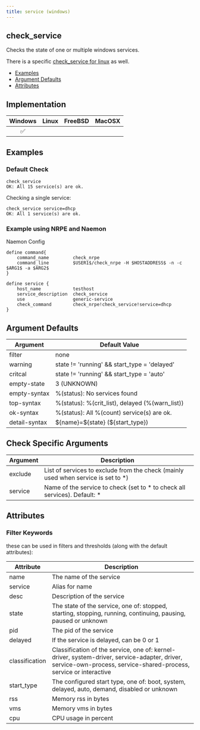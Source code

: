 ```yaml
---
title: service (windows)
---
```


## check_service

Checks the state of one or multiple windows services.

There is a specific [check_service for linux](check_service_linux) as well.

- [Examples](#examples)
- [Argument Defaults](#argument-defaults)
- [Attributes](#attributes)

## Implementation

| Windows            | Linux | FreeBSD | MacOSX |
|:------------------:|:-----:|:-------:|:------:|
| :white_check_mark: |       |         |        |

## Examples

### Default Check

    check_service
    OK: All 15 service(s) are ok.

Checking a single service:

    check_service service=dhcp
    OK: All 1 service(s) are ok.

### Example using NRPE and Naemon

Naemon Config

    define command{
        command_name         check_nrpe
        command_line         $USER1$/check_nrpe -H $HOSTADDRESS$ -n -c $ARG1$ -a $ARG2$
    }

    define service {
        host_name            testhost
        service_description  check_service
        use                  generic-service
        check_command        check_nrpe!check_service!service=dhcp
    }

## Argument Defaults

| Argument      | Default Value                                   |
| ------------- | ----------------------------------------------- |
| filter        | none                                            |
| warning       | state != 'running' && start_type = 'delayed'    |
| critcal       | state != 'running' && start_type = 'auto'       |
| empty-state   | 3 (UNKNOWN)                                     |
| empty-syntax  | %(status): No services found                    |
| top-syntax    | %(status): %(crit_list), delayed (%(warn_list)) |
| ok-syntax     | %(status): All %(count) service(s) are ok.      |
| detail-syntax | \${name}=\${state} (\${start_type})             |

## Check Specific Arguments

| Argument | Description                                                                        |
| -------- | ---------------------------------------------------------------------------------- |
| exclude  | List of services to exclude from the check (mainly used when service is set to \*) |
| service  | Name of the service to check (set to \* to check all services). Default: \*        |

## Attributes

### Filter Keywords

these can be used in filters and thresholds (along with the default attributes):

| Attribute      | Description                                                                                                                                                       |
| -------------- | ----------------------------------------------------------------------------------------------------------------------------------------------------------------- |
| name           | The name of the service                                                                                                                                           |
| service        | Alias for name                                                                                                                                                    |
| desc           | Description of the service                                                                                                                                        |
| state          | The state of the service, one of: stopped, starting, stopping, running, continuing, pausing, paused or unknown                                                    |
| pid            | The pid of the service                                                                                                                                            |
| delayed        | If the service is delayed, can be 0 or 1                                                                                                                          |
| classification | Classification of the service, one of: kernel-driver, system-driver, service-adapter, driver, service-own-process, service-shared-process, service or interactive |
| start_type     | The configured start type, one of: boot, system, delayed, auto, demand, disabled or unknown                                                                       |
| rss            | Memory rss in bytes                                                                                                                                               |
| vms            | Memory vms in bytes                                                                                                                                               |
| cpu            | CPU usage in percent                                                                                                                                              |
